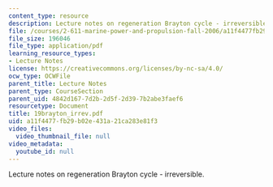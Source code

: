 ```yaml
---
content_type: resource
description: Lecture notes on regeneration Brayton cycle - irreversible.
file: /courses/2-611-marine-power-and-propulsion-fall-2006/a11f4477fb29b02e431a21ca283e81f3_19brayton_irrev.pdf
file_size: 196046
file_type: application/pdf
learning_resource_types:
- Lecture Notes
license: https://creativecommons.org/licenses/by-nc-sa/4.0/
ocw_type: OCWFile
parent_title: Lecture Notes
parent_type: CourseSection
parent_uid: 4842d167-7d2b-2d5f-2d39-7b2abe3faef6
resourcetype: Document
title: 19brayton_irrev.pdf
uid: a11f4477-fb29-b02e-431a-21ca283e81f3
video_files:
  video_thumbnail_file: null
video_metadata:
  youtube_id: null
---
```

Lecture notes on regeneration Brayton cycle - irreversible.